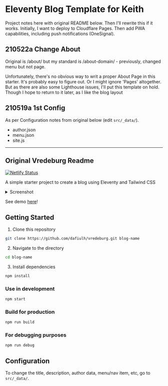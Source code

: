 # Eleventy Blog Template for Keith

Project notes here with original README below. Then I'll rewrite this if it works. Initially, I want to deploy to Cloudflare Pages. Then add PWA capabilities, including push notifications (OneSignal).

## 210522a Change About
Original is /about/ but my standard is /about-domain/ - previously, changed menu but not page.

Unfortunately, there's no obvious way to writ a proper About Page in this starter. It's probably easy to figure out. Or I might ignore 'Pages' altogether. But as there are also some Lighthouse issues, I'll put this template on hold. Though I hope to return to it later, as I like the blog layout

## 210519a 1st Config
As per Configuration notes from original below (edit `src/_data/`).
- author.json
- menu.json
- site.js


***

## Original Vredeburg Readme
[![Netlify Status](https://api.netlify.com/api/v1/badges/a1d36fc9-4471-4679-902c-337449ccb59d/deploy-status)](https://app.netlify.com/sites/vredeburg/deploys)

A simple starter project to create a blog using Eleventy and Tailwind CSS

<details>
  <summary>Screenshot</summary>
  
  ![](https://i.imgur.com/wGj2YZD.jpg)
</details>

See demo [here](https://vredeburg.netlify.app)!

## Getting Started
1. Clone this repository
```bash
git clone https://github.com/dafiulh/vredeburg.git blog-name
```
2. Navigate to the directory
```bash
cd blog-name
```
3. Install dependencies
```bash
npm install
```

### Use in development
```bash
npm start
```

### Build for production
```bash
npm run build
```

### For debugging purposes
```bash
npm run debug
```

## Configuration
To change the title, description, author data, menu/nav item, etc, go to `src/_data/`.
